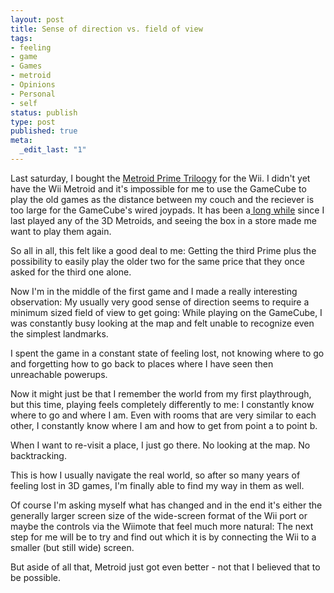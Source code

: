```yaml
---
layout: post
title: Sense of direction vs. field of view
tags:
- feeling
- game
- Games
- metroid
- Opinions
- Personal
- self
status: publish
type: post
published: true
meta:
  _edit_last: "1"
---
```

Last saturday, I bought the <a href="http://www.amazon.com/Metroid-Prime-Trilogy-Collectors-Nintendo-Wii/dp/B002ATY7JE/ref=sr_1_2?ie=UTF8&amp;s=videogames&amp;qid=1255016237&amp;sr=8-2">Metroid Prime Triloogy</a> for the Wii. I didn't yet have the Wii Metroid and it's impossible for me to use the GameCube to play the old games as the distance between my couch and the reciever is too large for the GameCube's wired joypads. It has been a<a href="/2006/11/the-atmosphere-in-good-games/"> long while</a> since I last played any of the 3D Metroids, and seeing the box in a store made me want to play them again.

So all in all, this felt like a good deal to me: Getting the third Prime plus the possibility to easily play the older two for the same price that they once asked for the third one alone.

Now I'm in the middle of the first game and I made a really interesting observation: My usually very good sense of direction seems to require a minimum sized field of view to get going: While playing on the GameCube, I was constantly busy looking at the map and felt unable to recognize even the simplest landmarks.

I spent the game in a constant state of feeling lost, not knowing where to go and forgetting how to go back to places where I have seen then unreachable powerups.

Now it might just be that I remember the world from my first playthrough, but this time, playing feels completely differently to me: I constantly know where to go and where I am. Even with rooms that are very similar to each other, I constantly know where I am and how to get from point a to point b.

When I want to re-visit a place, I just go there. No looking at the map. No backtracking.

This is how I usually navigate the real world, so after so many years of feeling lost in 3D games, I'm finally able to find my way in them as well.

Of course I'm asking myself what has changed and in the end it's either the generally larger screen size of the wide-screen format of the Wii port or maybe the controls via the Wiimote that feel much more natural: The next step for me will be to try and find out which it is by connecting the Wii to a smaller (but still wide) screen.

But aside of all that, Metroid just got even better - not that I believed that to be possible.

